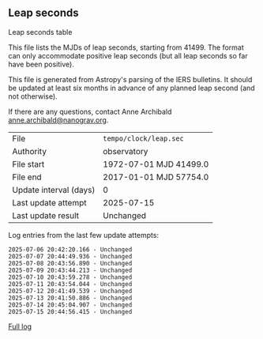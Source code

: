 
## Leap seconds

Leap seconds table

This file lists the MJDs of leap seconds, starting from 41499.
The format can only accommodate positive leap seconds (but all
leap seconds so far have been positive).

This file is generated from Astropy's parsing of the IERS
bulletins. It should be updated at least six months in advance
of any planned leap second (and not otherwise).

If there are any questions, contact Anne Archibald
<anne.archibald@nanograv.org>.

|     |     |
|:--- |:--- |
| File | `tempo/clock/leap.sec` |
| Authority | observatory |
| File start | 1972-07-01 MJD 41499.0 |
| File end | 2017-01-01 MJD 57754.0 |
| Update interval (days) | 0 |
| Last update attempt | 2025-07-15 |
| Last update result | Unchanged |

Log entries from the last few update attempts:
```
2025-07-06 20:42:20.166 - Unchanged
2025-07-07 20:44:49.936 - Unchanged
2025-07-08 20:43:56.890 - Unchanged
2025-07-09 20:43:44.213 - Unchanged
2025-07-10 20:43:59.278 - Unchanged
2025-07-11 20:43:54.044 - Unchanged
2025-07-12 20:41:49.539 - Unchanged
2025-07-13 20:41:50.886 - Unchanged
2025-07-14 20:45:04.907 - Unchanged
2025-07-15 20:44:56.415 - Unchanged
```
[Full log](https://raw.githubusercontent.com/ipta/pulsar-clock-corrections/main/log/tempo/clock/leap.sec.log)
